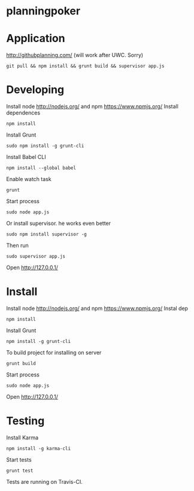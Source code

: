 planningpoker
=============

Application
=============
http://githubplanning.com/ (will work after UWC. Sorry)
```shell 
git pull && npm install && grunt build && supervisor app.js
```

Developing
=============

Install node http://nodejs.org/ and npm https://www.npmjs.org/
Install dependences 
```shell 
npm install 
```
Install Grunt
```shell 
sudo npm install -g grunt-cli
```
Install Babel CLI
```shell 
npm install --global babel
```
Enable watch task 
```shell 
grunt
```
Start process 
```shell 
sudo node app.js 
```
Or install supervisor. he works even better
```shell 
sudo npm install supervisor -g
```
Then run
```shell 
sudo supervisor app.js
```
Open http://127.0.0.1/

Install
=============
Install node http://nodejs.org/ and npm https://www.npmjs.org/
Instal dep 
```shell 
npm install 
```
Install Grunt
```shell 
npm install -g grunt-cli
```
To build project for installing on server 
```shell 
grunt build
```
Start process 
```shell 
sudo node app.js 
```
Open  http://127.0.0.1/

Testing
==============
Install Karma
```shell 
npm install -g karma-cli
```
Start tests
```shell 
grunt test
```
Tests are running on Travis-CI.
